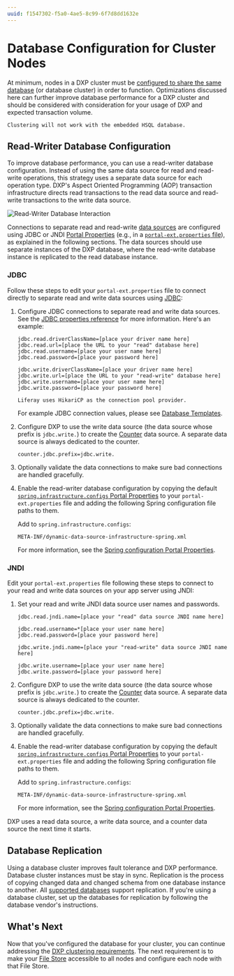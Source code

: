 ```yaml
---
uuid: f1547302-f5a0-4ae5-8c99-6f7d8dd1632e
---
```

# Database Configuration for Cluster Nodes

At minimum, nodes in a DXP cluster must be [configured to share the same database](./example-creating-a-simple-dxp-cluster.md#configure-cluster-link-and-the-other-server-connections) (or database cluster) in order to function. Optimizations discussed here can further improve database performance for a DXP cluster and should be considered with consideration for your usage of DXP and expected transaction volume.

```{warning}
Clustering will not work with the embedded HSQL database.
```

## Read-Writer Database Configuration

To improve database performance, you can use a read-writer database configuration. Instead of using the same data source for read and read-write operations, this strategy uses a separate data source for each operation type. DXP's Aspect Oriented Programming (AOP) transaction infrastructure directs read transactions to the read data source and read-write transactions to the write data source.

![Read-Writer Database Interaction](./database-configuration-for-cluster-nodes/images/01.png)

Connections to separate read and read-write [data sources](https://learn.liferay.com/reference/latest/en/dxp/propertiesdoc/portal.properties.html#JDBC) are configured using JDBC or JNDI [Portal Properties](../../reference/portal-properties.md) (e.g., in a [`portal-ext.properties` file](../../reference/portal-properties.md)), as explained in the following sections. The data sources should use separate instances of the DXP database, where the read-write database instance is replicated to the read database instance.

### JDBC

Follow these steps to edit your `portal-ext.properties` file to connect directly to separate read and write data sources using [JDBC](../../installing-liferay/configuring-a-database.md):

1. Configure JDBC connections to separate read and write data sources. See the [JDBC properties reference](https://learn.liferay.com/reference/latest/en/dxp/propertiesdoc/portal.properties.html#JDBC) for more information. Here's an example:


    ```properties
    jdbc.read.driverClassName=[place your driver name here]
    jdbc.read.url=[place the URL to your "read" database here]
    jdbc.read.username=[place your user name here]
    jdbc.read.password=[place your password here]

    jdbc.write.driverClassName=[place your driver name here]
    jdbc.write.url=[place the URL to your "read-write" database here]
    jdbc.write.username=[place your user name here]
    jdbc.write.password=[place your password here]
    ```

    ```{note}
    Liferay uses HikariCP as the connection pool provider.
    ```

    For example JDBC connection values, please see [Database Templates](../../reference/database-templates.md).

1. Configure DXP to use the write data source (the data source whose prefix is `jdbc.write.`) to create the [Counter](https://learn.liferay.com/reference/latest/en/dxp/propertiesdoc/portal.properties.html#Counter) data source. A separate data source is always dedicated to the counter.

    ```properties
    counter.jdbc.prefix=jdbc.write.
    ```

1. Optionally validate the data connections to make sure bad connections are handled gracefully.

1. Enable the read-writer database configuration by copying the default [`spring.infrastructure.configs` Portal Properties](https://learn.liferay.com/reference/latest/en/dxp/propertiesdoc/portal.properties.html#Spring) to your `portal-ext.properties` file and adding the following Spring configuration file paths to them.

    Add to `spring.infrastructure.configs`:

    ```
    META-INF/dynamic-data-source-infrastructure-spring.xml
    ```

    For more information, see the [Spring configuration Portal Properties](https://learn.liferay.com/reference/latest/en/dxp/propertiesdoc/portal.properties.html#Spring).

### JNDI

Edit your `portal-ext.properties` file following these steps to connect to your read and write data sources on your app server using JNDI:

1. Set your read and write JNDI data source user names and passwords.

    ```properties
    jdbc.read.jndi.name=[place your "read" data source JNDI name here]

    jdbc.read.username=*[place your user name here]
    jdbc.read.password=[place your password here]

    jdbc.write.jndi.name=[place your "read-write" data source JNDI name here]

    jdbc.write.username=[place your user name here]
    jdbc.write.password=[place your password here]
    ```

1. Configure DXP to use the write data source (the data source whose prefix is `jdbc.write.`) to create the [Counter](https://learn.liferay.com/reference/latest/en/dxp/propertiesdoc/portal.properties.html#Counter) data source. A separate data source is always dedicated to the counter.

    ```properties
    counter.jdbc.prefix=jdbc.write.
    ```

1. Optionally validate the data connections to make sure bad connections are handled gracefully.

1. Enable the read-writer database configuration by copying the default [`spring.infrastructure.configs` Portal Properties](https://learn.liferay.com/reference/latest/en/dxp/propertiesdoc/portal.properties.html#Spring) to your `portal-ext.properties` file and adding the following Spring configuration file paths to them.

    Add to `spring.infrastructure.configs`:

    ```
    META-INF/dynamic-data-source-infrastructure-spring.xml
    ```

    For more information, see the [Spring configuration Portal Properties](https://learn.liferay.com/reference/latest/en/dxp/propertiesdoc/portal.properties.html#Spring).

DXP uses a read data source, a write data source, and a counter data source the next time it starts.

## Database Replication

Using a database cluster improves fault tolerance and DXP performance. Database cluster instances must be stay in sync. Replication is the process of copying changed data and changed schema from one database instance to another. All [supported databases](https://help.liferay.com/hc/en-us/articles/360049238151) support replication. If you're using a database cluster, set up the databases for replication by following the database vendor's instructions.

## What's Next

Now that you've configured the database for your cluster, you can continue addressing the [DXP clustering requirements](../clustering-for-high-availability.md#clustering-requirements). The next requirement is to make your [File Store](../../../system-administration/file-storage.md) accessible to all nodes and configure each node with that File Store.
